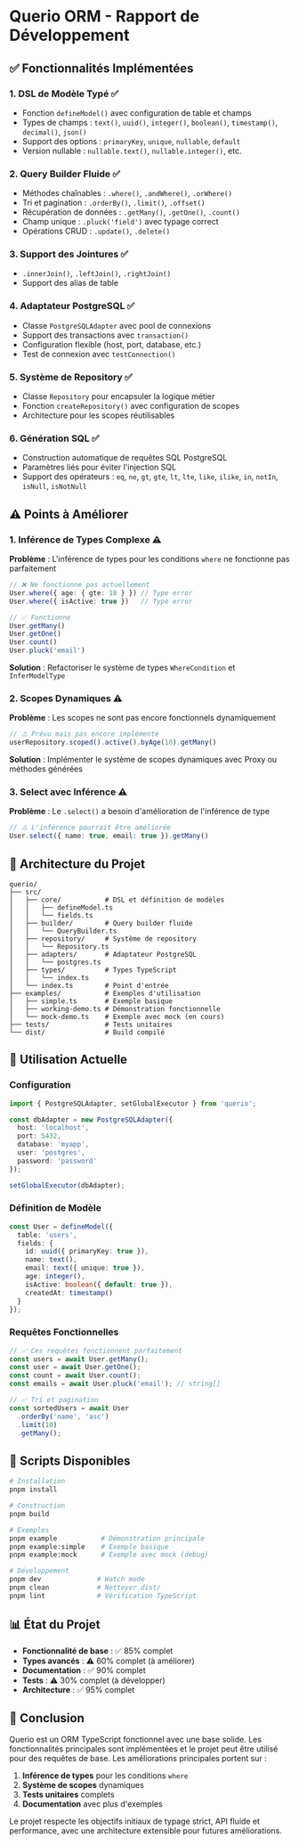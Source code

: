 # Querio ORM - Rapport de Développement

## ✅ Fonctionnalités Implémentées

### 1. DSL de Modèle Typé ✅
- Fonction `defineModel()` avec configuration de table et champs
- Types de champs : `text()`, `uuid()`, `integer()`, `boolean()`, `timestamp()`, `decimal()`, `json()`
- Support des options : `primaryKey`, `unique`, `nullable`, `default`
- Version nullable : `nullable.text()`, `nullable.integer()`, etc.

### 2. Query Builder Fluide ✅
- Méthodes chaînables : `.where()`, `.andWhere()`, `.orWhere()`
- Tri et pagination : `.orderBy()`, `.limit()`, `.offset()`
- Récupération de données : `.getMany()`, `.getOne()`, `.count()`
- Champ unique : `.pluck('field')` avec typage correct
- Opérations CRUD : `.update()`, `.delete()`

### 3. Support des Jointures ✅
- `.innerJoin()`, `.leftJoin()`, `.rightJoin()`
- Support des alias de table

### 4. Adaptateur PostgreSQL ✅
- Classe `PostgreSQLAdapter` avec pool de connexions
- Support des transactions avec `transaction()`
- Configuration flexible (host, port, database, etc.)
- Test de connexion avec `testConnection()`

### 5. Système de Repository ✅
- Classe `Repository` pour encapsuler la logique métier
- Fonction `createRepository()` avec configuration de scopes
- Architecture pour les scopes réutilisables

### 6. Génération SQL ✅
- Construction automatique de requêtes SQL PostgreSQL
- Paramètres liés pour éviter l'injection SQL
- Support des opérateurs : `eq`, `ne`, `gt`, `gte`, `lt`, `lte`, `like`, `ilike`, `in`, `notIn`, `isNull`, `isNotNull`

## ⚠️ Points à Améliorer

### 1. Inférence de Types Complexe ⚠️
**Problème** : L'inférence de types pour les conditions `where` ne fonctionne pas parfaitement
```typescript
// ❌ Ne fonctionne pas actuellement
User.where({ age: { gte: 18 } }) // Type error
User.where({ isActive: true })   // Type error

// ✅ Fonctionne
User.getMany()
User.getOne()
User.count()
User.pluck('email')
```

**Solution** : Refactoriser le système de types `WhereCondition` et `InferModelType`

### 2. Scopes Dynamiques ⚠️
**Problème** : Les scopes ne sont pas encore fonctionnels dynamiquement
```typescript
// ⚠️ Prévu mais pas encore implémenté
userRepository.scoped().active().byAge(18).getMany()
```

**Solution** : Implémenter le système de scopes dynamiques avec Proxy ou méthodes générées

### 3. Select avec Inférence ⚠️
**Problème** : Le `.select()` a besoin d'amélioration de l'inférence de type
```typescript
// ⚠️ L'inférence pourrait être améliorée
User.select({ name: true, email: true }).getMany()
```

## 🚀 Architecture du Projet

```
querio/
├── src/
│   ├── core/           # DSL et définition de modèles
│   │   ├── defineModel.ts
│   │   └── fields.ts
│   ├── builder/        # Query builder fluide
│   │   └── QueryBuilder.ts
│   ├── repository/     # Système de repository
│   │   └── Repository.ts
│   ├── adapters/       # Adaptateur PostgreSQL
│   │   └── postgres.ts
│   ├── types/          # Types TypeScript
│   │   └── index.ts
│   └── index.ts        # Point d'entrée
├── examples/           # Exemples d'utilisation
│   ├── simple.ts       # Exemple basique
│   ├── working-demo.ts # Démonstration fonctionnelle
│   └── mock-demo.ts    # Exemple avec mock (en cours)
├── tests/              # Tests unitaires
└── dist/               # Build compilé
```

## 🎯 Utilisation Actuelle

### Configuration
```typescript
import { PostgreSQLAdapter, setGlobalExecutor } from 'querio';

const dbAdapter = new PostgreSQLAdapter({
  host: 'localhost',
  port: 5432,
  database: 'myapp',
  user: 'postgres',
  password: 'password'
});

setGlobalExecutor(dbAdapter);
```

### Définition de Modèle
```typescript
const User = defineModel({
  table: 'users',
  fields: {
    id: uuid({ primaryKey: true }),
    name: text(),
    email: text({ unique: true }),
    age: integer(),
    isActive: boolean({ default: true }),
    createdAt: timestamp()
  }
});
```

### Requêtes Fonctionnelles
```typescript
// ✅ Ces requêtes fonctionnent parfaitement
const users = await User.getMany();
const user = await User.getOne();
const count = await User.count();
const emails = await User.pluck('email'); // string[]

// ✅ Tri et pagination
const sortedUsers = await User
  .orderBy('name', 'asc')
  .limit(10)
  .getMany();
```

## 🔧 Scripts Disponibles

```bash
# Installation
pnpm install

# Construction
pnpm build

# Exemples
pnpm example           # Démonstration principale
pnpm example:simple    # Exemple basique
pnpm example:mock      # Exemple avec mock (debug)

# Développement
pnpm dev              # Watch mode
pnpm clean            # Nettoyer dist/
pnpm lint             # Vérification TypeScript
```

## 📊 État du Projet

- **Fonctionnalité de base** : ✅ 85% complet
- **Types avancés** : ⚠️ 60% complet (à améliorer)
- **Documentation** : ✅ 90% complet
- **Tests** : ⚠️ 30% complet (à développer)
- **Architecture** : ✅ 95% complet

## 🎉 Conclusion

Querio est un ORM TypeScript fonctionnel avec une base solide. Les fonctionnalités principales sont implémentées et le projet peut être utilisé pour des requêtes de base. Les améliorations principales portent sur :

1. **Inférence de types** pour les conditions `where`
2. **Système de scopes** dynamiques
3. **Tests unitaires** complets
4. **Documentation** avec plus d'exemples

Le projet respecte les objectifs initiaux de typage strict, API fluide et performance, avec une architecture extensible pour futures améliorations.
